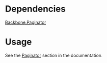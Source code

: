 Dependencies
============

[Backbone.Paginator](http://addyosmani.github.com/backbone.paginator/)

Usage
====

See the [Paginator](http://wyuenho.github.com/backgrid/#api-paginator) section
in the documentation.
